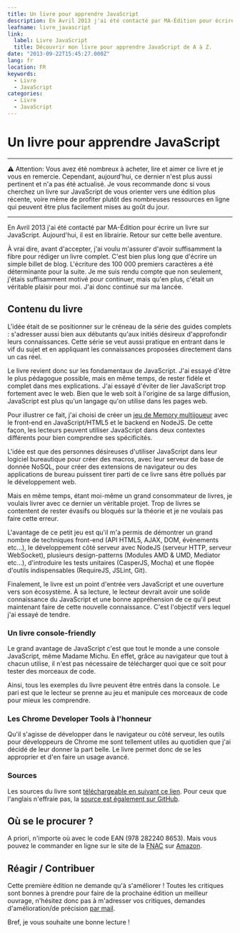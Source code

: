 ```yaml
---
title: Un livre pour apprendre JavaScript
description: En Avril 2013 j'ai été contacté par MA-Édition pour écrire un livre sur JavaScript. Aujourd'hui, il est en librairie. Retour sur cette belle aventure.
leafname: livre_javascript
link:
  label: Livre JavaScript
  title: Découvrir mon livre pour apprendre JavaScript de A à Z.
date: "2013-09-22T15:45:27.000Z"
lang: fr
location: FR
keywords:
  - Livre
  - JavaScript
categories:
  - Livre
  - JavaScript
---
```


# Un livre pour apprendre JavaScript

---

⚠ Attention: Vous avez été nombreux à acheter, lire et aimer ce livre et je vous en remercie. Cependant, aujourd'hui, ce dernier n'est plus aussi pertinent et n'a pas été actualisé. Je vous recommande donc si vous cherchez un livre sur JavaScript de vous orienter vers une édition plus récente, voire même de profiter plutôt des nombreuses ressources en ligne qui peuvent être plus facilement mises au goût du jour.

---

En Avril 2013 j'ai été contacté par MA-Édition pour écrire un livre sur JavaScript. Aujourd'hui, il est en librairie. Retour sur cette belle aventure.

À vrai dire, avant d'accepter, j'ai voulu m'assurer d'avoir suffisamment la fibre pour rédiger un livre complet. C'est bien plus long que d'écrire un simple billet de blog. L'écriture des 100 000 premiers caractères a été déterminante pour la suite. Je me suis rendu compte que non seulement, j'étais suffisamment motivé pour continuer, mais qu'en plus, c'était un véritable plaisir pour moi. J'ai donc continué sur ma lancée.

## Contenu du livre

L'idée était de se positionner sur le créneau de la série des guides complets : s'adresser aussi bien aux débutants qu'aux initiés désireux d'approfondir leurs connaissances. Cette série se veut aussi pratique en entrant dans le vif du sujet et en appliquant les connaissances proposées directement dans un cas réel.

Le livre revient donc sur les fondamentaux de JavaScript. J'ai essayé d'être le plus pédagogue possible, mais en même temps, de rester fidèle et complet dans mes explications. J'ai essayé d'éviter de lier JavaScript trop fortement avec le web. Bien que le web soit à l'origine de sa large diffusion, JavaScript est plus qu'un langage qu'on utilise dans les pages web.

Pour illustrer ce fait, j'ai choisi de créer un [jeu de Memory multijoueur](http://memory.insertafter.com/index.html "Voir ce jeu de Memory") avec le front-end en JavaScript/HTML5 et le backend en NodeJS. De cette façon, les lecteurs peuvent utiliser JavaScript dans deux contextes différents pour bien comprendre ses spécificités.

L'idée est que des personnes désireuses d'utiliser JavaScript dans leur logiciel bureautique pour créer des macros, avec leur serveur de base de donnée NoSQL, pour créer des extensions de navigateur ou des applications de bureau puissent tirer parti de ce livre sans être pollués par le développement web.

Mais en même temps, étant moi-même un grand consommateur de livres, je voulais livrer avec ce dernier un véritable projet. Trop de livres se contentent de rester évasifs ou bloqués sur la théorie et je ne voulais pas faire cette erreur.

L'avantage de ce petit jeu est qu'il m'a permis de démontrer un grand nombre de techniques front-end (API HTML5, AJAX, DOM, évènements etc...), le développement côté serveur avec NodeJS (serveur HTTP, serveur WebSocket), plusieurs design-patterns (Modules AMD & UMD, Mediator etc...), d'introduire les tests unitaires (CasperJS, Mocha) et une flopée d'outils indispensables (RequireJS, JSLint, Git).

Finalement, le livre est un point d'entrée vers JavaScript et une ouverture vers son écosystème. À sa lecture, le lecteur devrait avoir une solide connaissance du JavaScript et une bonne appréhension de ce qu'il peut maintenant faire de cette nouvelle connaissance. C'est l'objectif vers lequel j'ai essayé de tendre.

### Un livre console-friendly

Le grand avantage de JavaScript c'est que tout le monde a une console JavaScript, même Madame Michu. En effet, grâce au navigateur que tout à chacun utilise, il n'est pas nécessaire de télécharger quoi que ce soit pour tester des morceaux de code.

Ainsi, tous les exemples du livre peuvent être entrés dans la console. Le pari est que le lecteur se prenne au jeu et manipule ces morceaux de code pour mieux les comprendre.

### Les Chrome Developer Tools à l'honneur

Qu'il s'agisse de développer dans le navigateur ou côté serveur, les outils pour développeurs de Chrome me sont tellement utiles au quotidien que j'ai décidé de leur donner la part belle. Le livre permet donc de se les approprier et d'en faire un usage avancé.

### Sources

Les sources du livre sont [téléchargeable en suivant ce lien](https://drive.google.com/folderview?id=0B0ANk9sub2rWfm5MTVlVaUtNUzBnOTR3MjFLVjBEeHhVdmJTcFFwLU9YQzc1Z0hFMkUydlE&usp=sharing "Télécharger le code source du livre"). Pour ceux que l'anglais n'effraie pas, la [source est également sur GitHub](https://github.com/nfroidure/Memory "Voir la source du jeu Memory").

## Où se le procurer ?

A priori, n'importe où avec le code EAN (978 282240 8653). Mais vous pouvez le commander en ligne sur le site de la [FNAC](https://livre.fnac.com/a6119414/Nicolas-Froidure-Guide-complet-JavaScript "Voir le livre JavaScript sur le site de la FNAC") sur [Amazon](http://www.amazon.fr/JavaScript-Nicolas-Froidure/dp/2822408653/ "Voir le livre JavaScript sur Amazon").

## Réagir / Contribuer

Cette première édition ne demande qu'à s'améliorer ! Toutes les critiques sont bonnes à prendre pour faire de la prochaine édition un meilleur ouvrage, n'hésitez donc pas à m'adresser vos critiques, demandes d'amélioration/de précision [par mail](/contact "Me contacter").

Bref, je vous souhaite une bonne lecture !
